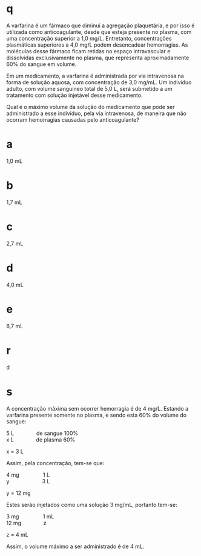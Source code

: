 # q
A varfarina é um fármaco que diminui a agregação plaquetária, e por isso é utilizada como anticoagulante, desde que esteja presente no plasma, com uma concentração superior a 1,0 mg/L. Entretanto, concentrações plasmáticas superiores a 4,0 mg/L podem desencadear hemorragias. As moléculas desse fármaco ficam retidas no espaço intravascular e dissolvidas exclusivamente no plasma, que representa aproximadamente 60% do sangue em volume.

Em um medicamento, a varfarina é administrada por via intravenosa na forma de solução aquosa, com concentração de 3,0 mg/mL. Um indivíduo adulto, com volume sanguíneo total de 5,0 L, será submetido a um tratamento com solução injetável desse medicamento.

Qual é o máximo volume da solução do medicamento que pode ser administrado a esse indivíduo, pela via intravenosa, de maneira que não ocorram hemorragias causadas pelo anticoagulante?

# a
1,0 mL

# b
1,7 mL

# c
2,7 mL

# d
4,0 mL

# e
6,7 mL

# r
d

# s
A concentração máxima sem ocorrer hemorragia é de 4 mg/L. Estando a varfarina presente somente no plasma, e sendo esta 60% do volume do sangue:

5 L               de sangue 100%\
x L               de plasma 60%

x = 3 L

Assim, pela concentração, tem-se que:

4 mg                1 L\
y                      3 L

y = 12 mg

Estes serão injetados como uma solução 3 mg/mL, portanto tem-se:

3 mg                1 mL\
12 mg               z

z = 4 mL

Assim, o volume máximo a ser administrado é de 4 mL.

 
